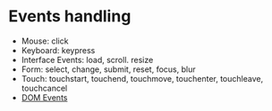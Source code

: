 # Events handling


* Mouse: click
* Keyboard: keypress
* Interface Events: load, scroll. resize
* Form: select, change, submit, reset, focus, blur
* Touch: touchstart, touchend, touchmove, touchenter, touchleave, touchcancel
* [DOM Events](http://en.wikipedia.org/wiki/DOM_Events)



